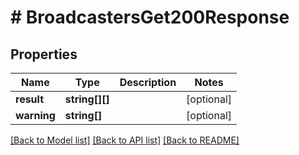 # # BroadcastersGet200Response

## Properties

| Name        | Type           | Description | Notes      |
| ----------- | -------------- | ----------- | ---------- |
| **result**  | **string[][]** |             | [optional] |
| **warning** | **string[]**   |             | [optional] |

[[Back to Model list]](../../README.md#models)
[[Back to API list]](../../README.md#endpoints)
[[Back to README]](../../README.md)
